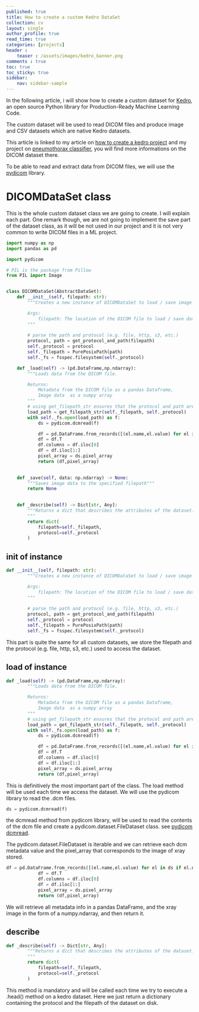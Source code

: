 ```yaml
---
published: true
title: How to create a custom Kedro DataSet
collection: cv
layout: single
author_profile: true
read_time: true
categories: [projects]
header :
    teaser : /assets/images/kedro_banner.png
comments : true
toc: true
toc_sticky: true
sidebar:
    nav: sidebar-sample
---
```


In the following article, i will show how to create a custom dataset for  [Kedro](https://github.com/quantumblacklabs/kedro), an open source Python library for Production-Ready Machine Learning Code. 


The custom dataset will be used to read
DICOM files and produce image and CSV datasets which are native Kedro datasets.

This article is linked to  my article on [how to create a kedro project](https://tdenimal.github.io/projects/kedro/) and my project on [pneumothorax classifier](https://tdenimal.github.io/projects/xray-classif_EDA/), you will find more informations on the DICOM dataset there.


To be able to read and extract data from DICOM files, we will use the [pydicom](https://github.com/pydicom/pydicom) library.



# DICOMDataSet class


This is the whole custom dataset class we are going to create. I will explain each part. One remark though, we are not going to implement the save part of the dataset class, as it will be not used in our project and it is not very common to write DICOM files in a ML project.

```python
import numpy as np
import pandas as pd

import pydicom

# PIL is the package from Pillow
from PIL import Image


class DICOMDataSet(AbstractDataSet):
    def __init__(self, filepath: str):
        """Creates a new instance of DICOMDataSet to load / save image data for given filepath.

        Args:
            filepath: The location of the DICOM file to load / save data.
        """
        
        # parse the path and protocol (e.g. file, http, s3, etc.)
        protocol, path = get_protocol_and_path(filepath)
        self._protocol = protocol
        self._filepath = PurePosixPath(path)
        self._fs = fsspec.filesystem(self._protocol)

    def _load(self) -> (pd.DataFrame,np.ndarray):
        """Loads data from the DICOM file.

        Returns:
            Metadata from the DICOM file as a pandas Dataframe,
            Image data  as a numpy array
        """
        # using get_filepath_str ensures that the protocol and path are appended correctly for different filesystems
        load_path = get_filepath_str(self._filepath, self._protocol)
        with self._fs.open(load_path) as f:
            ds = pydicom.dcmread(f)

            df = pd.DataFrame.from_records([(el.name,el.value) for el in ds if el.name not in ['Pixel Data', 'File Meta Information Version']])
            df = df.T
            df.columns = df.iloc[0]
            df = df.iloc[1:]
            pixel_array = ds.pixel_array
            return (df,pixel_array)
    

    def _save(self, data: np.ndarray) -> None:
        """Saves image data to the specified filepath"""
        return None

    
    def _describe(self) -> Dict[str, Any]:
        """Returns a dict that describes the attributes of the dataset.
        """
        return dict(
            filepath=self._filepath,
            protocol=self._protocol
        )

```

## init of instance

```python
def __init__(self, filepath: str):
        """Creates a new instance of DICOMDataSet to load / save image data for given filepath.

        Args:
            filepath: The location of the DICOM file to load / save data.
        """
        
        # parse the path and protocol (e.g. file, http, s3, etc.)
        protocol, path = get_protocol_and_path(filepath)
        self._protocol = protocol
        self._filepath = PurePosixPath(path)
        self._fs = fsspec.filesystem(self._protocol)

```

This part is quite the same for all custom datasets, we store the filepath and the protocol (e.g. file, http, s3, etc.) used to access the dataset.

## load of instance

```python
def _load(self) -> (pd.DataFrame,np.ndarray):
        """Loads data from the DICOM file.

        Returns:
            Metadata from the DICOM file as a pandas Dataframe,
            Image data  as a numpy array
        """
        # using get_filepath_str ensures that the protocol and path are appended correctly for different filesystems
        load_path = get_filepath_str(self._filepath, self._protocol)
        with self._fs.open(load_path) as f:
            ds = pydicom.dcmread(f)

            df = pd.DataFrame.from_records([(el.name,el.value) for el in ds if el.name not in ['Pixel Data', 'File Meta Information Version']])
            df = df.T
            df.columns = df.iloc[0]
            df = df.iloc[1:]
            pixel_array = ds.pixel_array
            return (df,pixel_array)

```

This is definitively the most important part of the class. The load method will be used  each time we access the dataset.
We will use the pydicom library to read the .dcm files.

```python
ds = pydicom.dcmread(f)
```
the dcmread method from pydicom library, will be used to read the contents of the dcm file and create a pydicom.dataset.FileDataset class.
see [pydicom dcmread](https://pydicom.github.io/pydicom/dev/reference/generated/pydicom.filereader.dcmread.html).

The pydicom.dataset.FileDataset is iterable and we can retrieve each dcm metadata value and the pixel_array that corresponds to the image of xray stored.

```python
df = pd.DataFrame.from_records([(el.name,el.value) for el in ds if el.name not in ['Pixel Data', 'File Meta Information Version']])
            df = df.T
            df.columns = df.iloc[0]
            df = df.iloc[1:]
            pixel_array = ds.pixel_array
            return (df,pixel_array)
```

We will retrieve all metadata info in a pandas DataFrame, and the xray image in the form of a numpy.ndarray, and then return it.



## describe


```python
def _describe(self) -> Dict[str, Any]:
        """Returns a dict that describes the attributes of the dataset.
        """
        return dict(
            filepath=self._filepath,
            protocol=self._protocol
        )
```
This method is mandatory and will be called each time we try to execute a .head() method on a kedro dataset.
Here we just return a dictionary containing the protocol and the filepath of the dataset on disk.
 